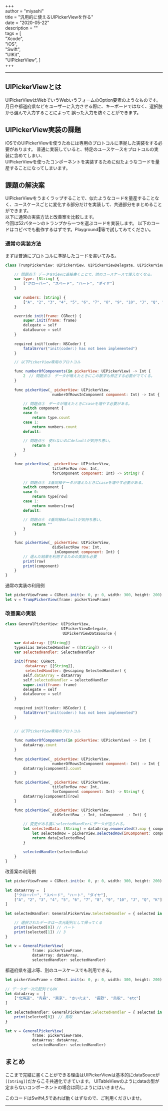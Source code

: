 +++  
author = "miyashi"  
title = "汎用的に使えるUIPickerViewを作る"  
date = "2020-05-22"  
description = ""  
tags = [  
    "Xcode",  
    "iOS",  
    "Swift",  
    "UIKit",  
    "UIPickerView",
]  
+++  
  
----  

## UIPickerViewとは
UIPickerViewはWebでいうWebいうフォームのOption要素のようなものです。
月日や都道府県などをユーザーに入力させる際に、キーボードではなく、選択肢から選んで入力することによって
誤った入力を防ぐことができます。


## UIPickerView実装の課題
iOSでのUIPickerViewを使うためには専用のプロトコルに準拠した実装をする必要があります。
普通に実装していると、特定のユースケースをプロトコルの実装に含めてしまい、  
UIPickerViewを使ったコンポーネントを実装するために似たようなコードを量産することになってしまいます。  


## 課題の解決案  
UIPickerViewをうまくラップすることで、似たようなコードを量産することなく、ユースケースごとに変化する部分だけを実装して、共通部分をまとめることができます。  
以下に通常の実装方法と改善案を比較します。  
今回は52パターンのトランプから一つを選ぶコードを実装します。
以下のコードはコピペでも動作するはずです。Playground等で試してみてください。

### 通常の実装方法
まずは普通にプロトコルに準拠したコードを書いてみる。  

```javascript
class TrumpPickerView: UIPickerView, UIPickerViewDelegate, UIPickerViewDataSource {

    // 問題点① データをViewに直接書くことで、他のユースケースで使えなくなる。
    var type: [String] {
        ["クローバー", "スペード", "ハート", "ダイヤ"]
    }
    
    var numbers: [String] {
        ["A", "2", "3", "4", "5", "6", "7", "8", "9", "10", "J", "Q", "K"]
    }

    override init(frame: CGRect) {
        super.init(frame: frame)
        delegate = self
        dataSource = self
    }
    
    required init?(coder: NSCoder) {
        fatalError("init(coder:) has not been implemented")
    }

    // 以下PickerView専用のプロトコル

    func numberOfComponents(in pickerView: UIPickerView) -> Int {
        2　// 問題点②　データが増えたときにこの数字も修正する必要がでてくる。
    }
    
    func pickerView(_ pickerView: UIPickerView,
                     numberOfRowsInComponent component: Int) -> Int {

        // 問題点③　データが増えたときにcaseを増やす必要がある。
        switch component {
        case 0:
            return type.count
        case 1:
            return numbers.count
        default:

        // 問題点④　使わないのにdefaultが気持ち悪い。
            return 0
        }
    }
    
    func pickerView(_ pickerView: UIPickerView,
                     titleForRow row: Int,
                     forComponent component: Int) -> String? {
                         
        // 問題点⑤　3番同様データが増えたときにcaseを増やす必要がある。
        switch component {
        case 0:
            return type[row]
        case 1:
            return numbers[row]
        default:

        // 問題点⑥　4番同様defaultが気持ち悪い。
            return ""
        }
    }

    func pickerView(_ pickerView: UIPickerView,
                     didSelectRow row: Int,
                      inComponent component: Int) {
        // 選んだ結果を利用するための実装も必要
        print(row)
        print(component)
    }
}


```

通常の実装の利用例
```javascript
let pickerViewFrame = CGRect.init(x: 0, y: 0, width: 300, height: 200)
let v = TrumpPickerView(frame: pickerViewFrame)
```

### 改善案の実装
```javascript
class GeneralPickerView: UIPickerView,
                         UIPickerViewDelegate,
                        　UIPickerViewDataSource {
    
    var dataArray: [[String]]
    typealias SelectedHandler = ([String]) -> ()
    var selectedHandler: SelectedHandler
    
    init(frame: CGRect,
         dataArray: [[String]],
         selectedHandler: @escaping SelectedHandler) {
        self.dataArray = dataArray
        self.selectedHandler = selectedHandler
        super.init(frame: frame)
        delegate = self
        dataSource = self
    }
    
    required init?(coder: NSCoder) {
        fatalError("init(coder:) has not been implemented")
    }
    
    
    // 以下PickerView専用のプロトコル

    func numberOfComponents(in pickerView: UIPickerView) -> Int {
        dataArray.count
    }
    
    func pickerView(_ pickerView: UIPickerView,
                     numberOfRowsInComponent component: Int) -> Int {
        dataArray[component].count
    }
    
    func pickerView(_ pickerView: UIPickerView,
                     titleForRow row: Int,
                     forComponent component: Int) -> String? {
        dataArray[component][row]
    }
    
    func pickerView(_ pickerView: UIPickerView,
                     didSelectRow _: Int, inComponent _: Int) {

        // 変更がある度にselectedHandlerにデータが送られる。
        let selectedData: [String] = dataArray.enumerated().map { component, data in
            let selectedRow = pickerView.selectedRow(inComponent: component)
            return data[selectedRow]
        }
        
        selectedHandler(selectedData)
    }
}
```
改善案の利用例
```javascript
let pickerViewFrame = CGRect.init(x: 0, y: 0, width: 300, height: 200)
        
let dataArray =  [
    ["クローバー", "スペード", "ハート", "ダイヤ"],
    ["A", "2", "3", "4", "5", "6", "7", "8", "9", "10", "J", "Q", "K"]
]
        
let selectedHandler: GeneralPickerView.SelectedHandler = { selected in

    // 選択されたデータは一次元配列として帰ってくる
    print(selected[0]) // ハート
    print(selected[1]) // 3
}
        
let v = GeneralPickerView(
            frame: pickerViewFrame,
            dataArray: dataArray,
            selectedHandler: selectedHandler)

```

都道府県を選ぶ等、別のユースケースでも利用できる。
```javascript
let pickerViewFrame = CGRect.init(x: 0, y: 0, width: 300, height: 200)
        
// データが一次元配列でもOK
let dataArray =  [
    ["北海道", "青森", "東京", "さいたま",　"長野", "鳥取", "etc"]
]
        
let selectedHandler: GeneralPickerView.SelectedHandler = { selected in
    print(selected[0])　// 鳥取
}
        
let v = GeneralPickerView(
            frame: pickerViewFrame,
            dataArray: dataArray,
            selectedHandler: selectedHandler)
```

## まとめ  
ここまで完結に書くことができる理由はUIPickerViewは基本的にdataSouceが`[[String]]`だからこそ共通化できています。
UITableViewのようにdataの型が定まらないコンポーネントの場合は同じようにはいきません。

このコードはSwift4,5であれば動くはずなので、ご利用くださいませ。

----  